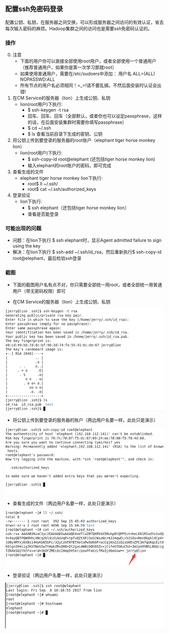 ## 配置ssh免密码登录
配置公钥、私钥，在服务器之间交换，可以形成服务器之间访问的有效认证，省去每次输入密码的麻烦。Hadoop集群之间的访问也是需要ssh免密码认证的。

### 操作
0. 注意
    - 下面的用户你可以直接全部使用root用户，或者全部使用一个普通用户（推荐普通用户，如果你是第一次学习那就root）
    - 如果使用普通用户，需要在/etc/sudoers中添加： 用户名 ALL=(ALL) NOPASSWD:ALL
    - 所有节点的用户名必须相同！=_=!请不要乱搞，不然后面安装时认证会出错!
1. 在CM Service的服务器（lion）上生成公钥、私钥
	- lion(root用户)下执行:
		- $ ssh-keygen -t rsa 
		- 回车、回车、回车（全部默认，或者你也可以设定passphrase，这样的话，在后面安装集群时需要你填写passphrase）
		- $ cd ~/.ssh
		- $ ls 查看当前目录下生成的密钥、公钥	
2. 将公钥上传到要登录的服务器的root账户（elephant tiger horse monkey lion）
	- lion(root用户)下执行:
		- $ ssh-copy-id root@elephant (还包括tiger horse monkey lion)
		- 输入elephant的root账户的密码，即可完成
3. 查看生成的文件
	- elephant tiger horse monkey lion下执行:
		- root$ ll ~/.ssh/ 
		- root$ cat ~/.ssh/authorized_keys
4. 登录验证
	- lion下执行:
		- $ ssh elephant（还包括tiger horse monkey lion）	
		- 查看是否能登录

### 可能出现的问题
- 问题：在lion下执行 $ ssh elephant时，显示Agent admitted failure to sign using the key
- 解决：在lion下执行 $ ssh-add ~/.ssh/id_rsa，然后重新执行$ ssh-copy-id root@elephant，最后检验ssh登录

### 截图
- 下面的截图用户名有点不对，你只需要全部统一用root，或者全部统一用普通用户（带无密码权限）即可

- 在CM Service的服务器（lion）上生成公钥、私钥

![生成公钥、私钥截图](./ssh_gen.png)

- 将公钥上传到要登录的服务器的账户（两边用户名要一样，此处只是演示）

![上传公钥截图](./ssh_upload.png)

- 查看生成的文件（两边用户名要一样，此处只是演示）

![生成的文件截图](./ssh_cat.png)

- 登录验证（两边用户名要一样，此处只是演示）

![登录验证截图](./ssh_login.png)
